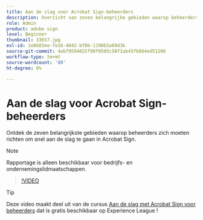 ```yaml
---
title: Aan de slag voor Acrobat Sign-beheerders
description: Overzicht van zeven belangrijke gebieden waarop beheerders snel aan de slag kunnen in Acrobat Sign
role: Admin
product: adobe sign
level: Beginner
thumbnail: 33657.jpg
exl-id: 1e8603ee-fe16-4842-bf0b-1190b5a69d3b
source-git-commit: 4ebf9594025f98f0505c58f1ab43fb864ed51206
workflow-type: tm+mt
source-wordcount: '80'
ht-degree: 0%

---
```


# Aan de slag voor Acrobat Sign-beheerders

Ontdek de zeven belangrijkste gebieden waarop beheerders zich moeten richten om snel aan de slag te gaan in Acrobat Sign.

>[!NOTE]
>
>Rapportage is alleen beschikbaar voor bedrijfs- en ondernemingslidmaatschappen.

>[!VIDEO](https://video.tv.adobe.com/v/33657?quality=12&learn=on&hidetitle=true)

>[!TIP]
>
>Deze video maakt deel uit van de cursus [Aan de slag met Acrobat Sign voor beheerders](https://experienceleague.adobe.com/?recommended=Sign-A-1-2020.2) dat is gratis beschikbaar op Experience League !
